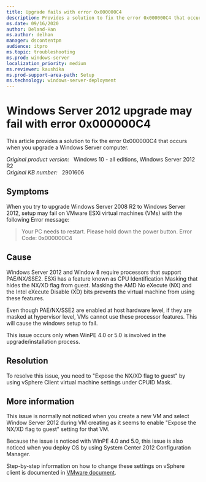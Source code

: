 ```yaml
---
title: Upgrade fails with error 0x000000C4
description: Provides a solution to fix the error 0x000000C4 that occurs when you upgrade a Windows Server computer.
ms.date: 09/16/2020
author: Deland-Han
ms.author: delhan
manager: dscontentpm
audience: itpro
ms.topic: troubleshooting
ms.prod: windows-server
localization_priority: medium
ms.reviewer: kaushika
ms.prod-support-area-path: Setup
ms.technology: windows-server-deployment
---
```

# Windows Server 2012 upgrade may fail with error 0x000000C4

This article provides a solution to fix the error 0x000000C4 that occurs when you upgrade a Windows Server computer.

_Original product version:_ &nbsp; Windows 10 - all editions, Windows Server 2012 R2  
_Original KB number:_ &nbsp; 2901606

## Symptoms

When you try to upgrade Windows Server 2008 R2 to Windows Server 2012, setup may fail on VMware ESXi virtual machines (VMs) with the following Error message:

> Your PC needs to restart. Please hold down the power button. Error Code: 0x000000C4

## Cause

Windows Server 2012 and Window 8 require processors that support PAE/NX/SSE2. ESXi has a feature known as CPU Identification Masking that hides the NX/XD flag from guest. Masking the AMD No eXecute (NX) and the Intel eXecute Disable (XD) bits prevents the virtual machine from using these features.

Even though PAE/NX/SSE2 are enabled at host hardware level, if they are masked at hypervisor level, VMs cannot use these processor features. This will cause the windows setup to fail.

This issue occurs only when WinPE 4.0 or 5.0 is involved in the upgrade/installation process.

## Resolution

To resolve this issue, you need to "Expose the NX/XD flag to guest" by using vSphere Client virtual machine settings under CPUID Mask.

## More information

This issue is normally not noticed when you create a new VM and select Window Server 2012 during VM creating as it seems to enable "Expose the NX/XD flag to guest" setting for that VM. 

Because the issue is noticed with WinPE 4.0 and 5.0, this issue is also noticed when you deploy OS by using System Center 2012 Configuration Manager.

Step-by-step information on how to change these settings on vSphere client is documented in [VMware document](https://pubs.vmware.com/vsphere-4-esx-vcenter/index.jsp?topic=/com.vmware.vsphere.vmadmin.doc_41/vsp_vm_guide/configuring_virtual_machines/t_change_cpuid_mask_virtual_machine_settings.html).
